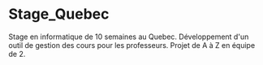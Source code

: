 # Stage_Quebec
Stage en informatique de 10 semaines au Quebec. Développement d'un outil de gestion des cours pour les professeurs. Projet de A à Z en équipe de 2.
